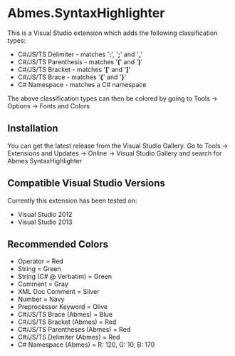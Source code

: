 Abmes.SyntaxHighlighter
=======================

This is a Visual Studio extension which adds the following classification types:
- C#/JS/TS Delimiter - matches '**:**', '**;**' and '**,**'
- C#/JS/TS Parenthesis - matches '**(**' and '**)**'
- C#/JS/TS Bracket - matches '**[**' and '**]**'
- C#/JS/TS Brace - matches '**{**' and '**}**'
- C# Namespace - matches a C# namespace

The above classification types can then be colored by going to Tools -> Options -> Fonts and Colors

Installation
------------
You can get the latest release from the Visual Studio Gallery. Go to Tools -> Extensions and Updates -> Online -> Visual Studio Gallery and search for Abmes SyntaxHighlighter

Compatible Visual Studio Versions
---------------------------------
Currently this extension has been tested on:
* Visual Studio 2012
* Visual Studio 2013

Recommended Colors
------------------
- Operator = Red
- String = Green
- String (C# @ Verbatim) = Green
- Comment = Gray
- XML Doc Comment = Silver
- Number = Navy
- Preprocessor Keyword = Olive
- C#/JS/TS Brace (Abmes) = Blue
- C#/JS/TS Bracket (Abmes) = Red
- C#/JS/TS Parentheses (Abmes) = Red
- C#/JS/TS Delimiter (Abmes) = Red
- C# Namespace (Abmes) = R: 120, G: 10, B: 170